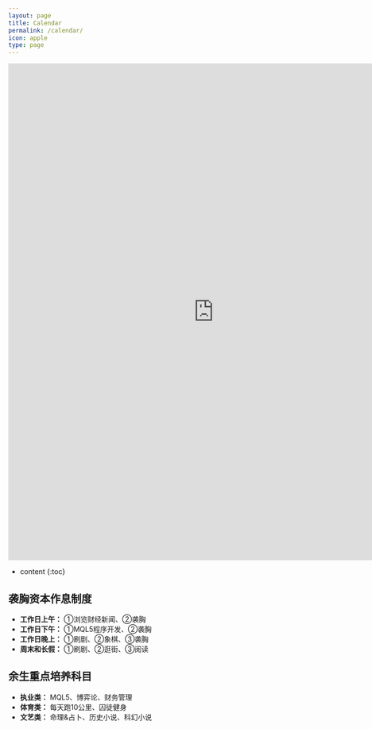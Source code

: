 ```yaml
---
layout: page
title: Calendar
permalink: /calendar/
icon: apple
type: page
---
```


<iframe frameborder="0" width="825" height="1000" scrolling="yes" src="https://rili-d.jin10.com/open.php?fontSize=14px&theme=darkgray"></iframe>

* content
{:toc}


## 袭胸资本作息制度
* **工作日上午：**
①浏览财经新闻、②袭胸
* **工作日下午：**
①MQL5程序开发、②袭胸
* **工作日晚上：**
①刷剧、②象棋、③袭胸
* **周末和长假：**
①刷剧、②逛街、③阅读

## 余生重点培养科目
* **执业类：** MQL5、博弈论、财务管理
* **体育类：** 每天跑10公里、囚徒健身
* **文艺类：** 命理&占卜、历史小说、科幻小说
